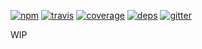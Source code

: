 [![npm](https://img.shields.io/npm/v/@yummies/core-components.svg?style=flat-square)](https://www.npmjs.com/package/@yummies/core-components)
[![travis](http://img.shields.io/travis/yummies/core-components.svg?style=flat-square)](https://travis-ci.org/yummies/core-components)
[![coverage](http://img.shields.io/coveralls/yummies/core-components/master.svg?style=flat-square)](https://coveralls.io/r/yummies/core-components)
[![deps](http://img.shields.io/david/yummies/core-components.svg?style=flat-square)](https://david-dm.org/yummies/core-components)
[![gitter](http://img.shields.io/badge/gitter-join_chat-brightgreen.svg?style=flat-square)](https://gitter.im/yummies/yummies)

WIP
